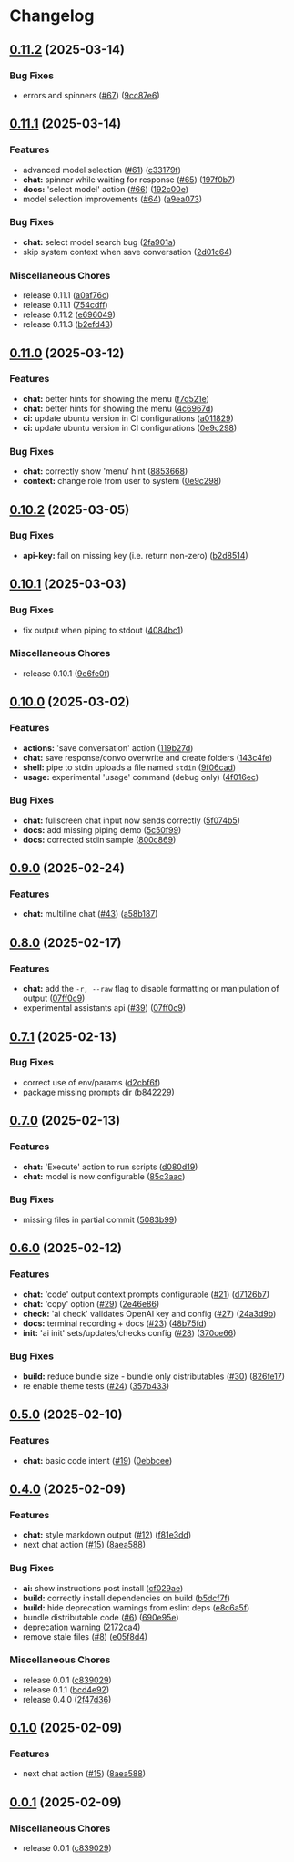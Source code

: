 # Changelog

## [0.11.2](https://github.com/dwmkerr/terminal-ai/compare/v0.11.1...v0.11.2) (2025-03-14)


### Bug Fixes

* errors and spinners ([#67](https://github.com/dwmkerr/terminal-ai/issues/67)) ([9cc87e6](https://github.com/dwmkerr/terminal-ai/commit/9cc87e6629a1199652ad7c25c59a3602c00be2af))

## [0.11.1](https://github.com/dwmkerr/terminal-ai/compare/v0.11.0...v0.11.1) (2025-03-14)


### Features

* advanced model selection ([#61](https://github.com/dwmkerr/terminal-ai/issues/61)) ([c33179f](https://github.com/dwmkerr/terminal-ai/commit/c33179fc2ae978caffbc129dbef02d7772e32a66))
* **chat:** spinner while waiting for response ([#65](https://github.com/dwmkerr/terminal-ai/issues/65)) ([197f0b7](https://github.com/dwmkerr/terminal-ai/commit/197f0b75e801903dfa2dd64026911e729d203afc))
* **docs:** 'select model' action ([#66](https://github.com/dwmkerr/terminal-ai/issues/66)) ([192c00e](https://github.com/dwmkerr/terminal-ai/commit/192c00e3e4d3de51f87e012dc65b8e2019eb901b))
* model selection improvements ([#64](https://github.com/dwmkerr/terminal-ai/issues/64)) ([a9ea073](https://github.com/dwmkerr/terminal-ai/commit/a9ea0736f37b22d30d5896630a1842dc8c03dc3c))


### Bug Fixes

* **chat:** select model search bug ([2fa901a](https://github.com/dwmkerr/terminal-ai/commit/2fa901aaba4015b9266a03a118f21726049c1e4c))
* skip system context when save conversation ([2d01c64](https://github.com/dwmkerr/terminal-ai/commit/2d01c64814319c8b20a88d0e1cf46e4d90fbbf8e))


### Miscellaneous Chores

* release 0.11.1 ([a0af76c](https://github.com/dwmkerr/terminal-ai/commit/a0af76c3209e397683d61d897add6fc70abe7c8d))
* release 0.11.1 ([754cdff](https://github.com/dwmkerr/terminal-ai/commit/754cdffd867fbabe85fcfdc6b476bdb62bdecdc1))
* release 0.11.2 ([e696049](https://github.com/dwmkerr/terminal-ai/commit/e6960497577eea2b85af9d9f79d53ee8bae69b06))
* release 0.11.3 ([b2efd43](https://github.com/dwmkerr/terminal-ai/commit/b2efd43dad0fc587a28d1a5069fe239b87faed8a))

## [0.11.0](https://github.com/dwmkerr/terminal-ai/compare/v0.10.2...v0.11.0) (2025-03-12)


### Features

* **chat:** better hints for showing the menu ([f7d521e](https://github.com/dwmkerr/terminal-ai/commit/f7d521e957cd79e13081f1ef397f2464e3e9c46e))
* **chat:** better hints for showing the menu ([4c6967d](https://github.com/dwmkerr/terminal-ai/commit/4c6967d4db55185c9d74b2cdc8b481a0f5d1b297))
* **ci:** update ubuntu version in CI configurations ([a011829](https://github.com/dwmkerr/terminal-ai/commit/a01182904b7c8efbecf90ba81a4e5470a83de278))
* **ci:** update ubuntu version in CI configurations ([0e9c298](https://github.com/dwmkerr/terminal-ai/commit/0e9c2980ac8307d93222ca733ceafb8253650979))


### Bug Fixes

* **chat:** correctly show 'menu' hint ([8853668](https://github.com/dwmkerr/terminal-ai/commit/88536680435e420b2c7bee97a30ad712ab10584f))
* **context:** change role from user to system ([0e9c298](https://github.com/dwmkerr/terminal-ai/commit/0e9c2980ac8307d93222ca733ceafb8253650979))

## [0.10.2](https://github.com/dwmkerr/terminal-ai/compare/v0.10.1...v0.10.2) (2025-03-05)


### Bug Fixes

* **api-key:** fail on missing key (i.e. return non-zero) ([b2d8514](https://github.com/dwmkerr/terminal-ai/commit/b2d8514e35341e7267571323218a57dd78c8ab1c))

## [0.10.1](https://github.com/dwmkerr/terminal-ai/compare/v0.10.0...v0.10.1) (2025-03-03)


### Bug Fixes

* fix output when piping to stdout ([4084bc1](https://github.com/dwmkerr/terminal-ai/commit/4084bc1ca5474fd7b8aff86431d04478f3d7df63))


### Miscellaneous Chores

* release 0.10.1 ([9e6fe0f](https://github.com/dwmkerr/terminal-ai/commit/9e6fe0fb4da1b1a4be1a9c97bdeefc4253a0de9e))

## [0.10.0](https://github.com/dwmkerr/terminal-ai/compare/v0.9.0...v0.10.0) (2025-03-02)


### Features

* **actions:** 'save conversation' action ([119b27d](https://github.com/dwmkerr/terminal-ai/commit/119b27d334757e91907e6895c16b8a7bae4601aa))
* **chat:** save response/convo overwrite and create folders ([143c4fe](https://github.com/dwmkerr/terminal-ai/commit/143c4feeee126d12dbbefd564381ba04628ce249))
* **shell:** pipe to stdin uploads a file named `stdin` ([9f06cad](https://github.com/dwmkerr/terminal-ai/commit/9f06cad9de0cf679f2af92714114b55b1f65767f))
* **usage:** experimental 'usage' command (debug only) ([4f016ec](https://github.com/dwmkerr/terminal-ai/commit/4f016eccc23ef3690f196552fc5de816217a38ed))


### Bug Fixes

* **chat:** fullscreen chat input now sends correctly ([5f074b5](https://github.com/dwmkerr/terminal-ai/commit/5f074b5dd5d98d10e387271c4d749ef76be73128))
* **docs:** add missing piping demo ([5c50f99](https://github.com/dwmkerr/terminal-ai/commit/5c50f9932b21fd0c7a9224e2b7ab48f86d8d48da))
* **docs:** corrected stdin sample ([800c869](https://github.com/dwmkerr/terminal-ai/commit/800c8694e89de6c75105d1781cd46befb2e3dc00))

## [0.9.0](https://github.com/dwmkerr/terminal-ai/compare/v0.8.0...v0.9.0) (2025-02-24)


### Features

* **chat:** multiline chat ([#43](https://github.com/dwmkerr/terminal-ai/issues/43)) ([a58b187](https://github.com/dwmkerr/terminal-ai/commit/a58b187b40acce2f4b24919bc057dea59dbd042d))

## [0.8.0](https://github.com/dwmkerr/terminal-ai/compare/v0.7.1...v0.8.0) (2025-02-17)


### Features

* **chat:** add the `-r, --raw` flag to disable formatting or manipulation of output ([07ff0c9](https://github.com/dwmkerr/terminal-ai/commit/07ff0c9cf93e0595a84f6ebeddf19bdae7763fbb))
* experimental assistants api ([#39](https://github.com/dwmkerr/terminal-ai/issues/39)) ([07ff0c9](https://github.com/dwmkerr/terminal-ai/commit/07ff0c9cf93e0595a84f6ebeddf19bdae7763fbb))

## [0.7.1](https://github.com/dwmkerr/terminal-ai/compare/v0.7.0...v0.7.1) (2025-02-13)


### Bug Fixes

* correct use of env/params ([d2cbf6f](https://github.com/dwmkerr/terminal-ai/commit/d2cbf6fc35b46e584f2d68f08b426aba357f1fb6))
* package missing prompts dir ([b842229](https://github.com/dwmkerr/terminal-ai/commit/b84222913d80205b224e4307159a1e0d52f0fee9))

## [0.7.0](https://github.com/dwmkerr/terminal-ai/compare/v0.6.0...v0.7.0) (2025-02-13)


### Features

* **chat:** 'Execute' action to run scripts ([d080d19](https://github.com/dwmkerr/terminal-ai/commit/d080d19c9a19c3cb660a7c370d2c0366dd455938))
* **chat:** model is now configurable ([85c3aac](https://github.com/dwmkerr/terminal-ai/commit/85c3aac07412fd0dd94d921fa03ea5f10ee93e97))


### Bug Fixes

* missing files in partial commit ([5083b99](https://github.com/dwmkerr/terminal-ai/commit/5083b992520d01431666bc65c6fe2b5e05b7e503))

## [0.6.0](https://github.com/dwmkerr/terminal-ai/compare/v0.5.0...v0.6.0) (2025-02-12)


### Features

* **chat:** 'code' output context prompts configurable ([#21](https://github.com/dwmkerr/terminal-ai/issues/21)) ([d7126b7](https://github.com/dwmkerr/terminal-ai/commit/d7126b71519a8ad74b373d4b87397e515179df53))
* **chat:** 'copy' option ([#29](https://github.com/dwmkerr/terminal-ai/issues/29)) ([2e46e86](https://github.com/dwmkerr/terminal-ai/commit/2e46e86c37c822b09a5434ce64f8298616c09382))
* **check:** 'ai check' validates OpenAI key and config ([#27](https://github.com/dwmkerr/terminal-ai/issues/27)) ([24a3d9b](https://github.com/dwmkerr/terminal-ai/commit/24a3d9bda2eacd28b2f97aea22fc4c17d34b9c9e))
* **docs:** terminal recording + docs ([#23](https://github.com/dwmkerr/terminal-ai/issues/23)) ([48b75fd](https://github.com/dwmkerr/terminal-ai/commit/48b75fd1b6f0b92683d16b687d5059900e34de14))
* **init:** 'ai init' sets/updates/checks config ([#28](https://github.com/dwmkerr/terminal-ai/issues/28)) ([370ce66](https://github.com/dwmkerr/terminal-ai/commit/370ce66ebedc49e956aabeb13335dba7ff9b6908))


### Bug Fixes

* **build:** reduce bundle size - bundle only distributables ([#30](https://github.com/dwmkerr/terminal-ai/issues/30)) ([826fe17](https://github.com/dwmkerr/terminal-ai/commit/826fe1799bac70ed85df9ef0ae3096281e219c68))
* re enable theme tests ([#24](https://github.com/dwmkerr/terminal-ai/issues/24)) ([357b433](https://github.com/dwmkerr/terminal-ai/commit/357b433b053be9be1b7f28fa99bac62c80c50b79))

## [0.5.0](https://github.com/dwmkerr/terminal-ai/compare/v0.4.0...v0.5.0) (2025-02-10)


### Features

* **chat:** basic code intent ([#19](https://github.com/dwmkerr/terminal-ai/issues/19)) ([0ebbcee](https://github.com/dwmkerr/terminal-ai/commit/0ebbcee740c63b5f4b76317803f0dcf95d00c20d))

## [0.4.0](https://github.com/dwmkerr/terminal-ai/compare/v0.1.0...v0.4.0) (2025-02-09)


### Features

* **chat:** style markdown output ([#12](https://github.com/dwmkerr/terminal-ai/issues/12)) ([f81e3dd](https://github.com/dwmkerr/terminal-ai/commit/f81e3dd6b030bbca099ef11d5104b8f872010c81))
* next chat action ([#15](https://github.com/dwmkerr/terminal-ai/issues/15)) ([8aea588](https://github.com/dwmkerr/terminal-ai/commit/8aea5887d704e1c6e5f3f03e837503ed680d7680))


### Bug Fixes

* **ai:** show instructions post install ([cf029ae](https://github.com/dwmkerr/terminal-ai/commit/cf029aecec0112f94823f7e7e5ec1829a9ddc5ee))
* **build:** correctly install dependencies on build ([b5dcf7f](https://github.com/dwmkerr/terminal-ai/commit/b5dcf7f11b15aaff44c3ac8ce587069dea244c4b))
* **build:** hide deprecation warnings from eslint deps ([e8c6a5f](https://github.com/dwmkerr/terminal-ai/commit/e8c6a5f1085af0455f200a7fe3bd4efa2d534c3a))
* bundle distributable code ([#6](https://github.com/dwmkerr/terminal-ai/issues/6)) ([690e95e](https://github.com/dwmkerr/terminal-ai/commit/690e95e370679ad08148b245d1cc75d48c9907c6))
* deprecation warning ([2172ca4](https://github.com/dwmkerr/terminal-ai/commit/2172ca4bb1720f14560fd0f57000e671acbe046a))
* remove stale files ([#8](https://github.com/dwmkerr/terminal-ai/issues/8)) ([e05f8d4](https://github.com/dwmkerr/terminal-ai/commit/e05f8d453a048bff186759e8a96d1dffc7aee4b8))


### Miscellaneous Chores

* release 0.0.1 ([c839029](https://github.com/dwmkerr/terminal-ai/commit/c839029cf00f96c31b57d5ff511fd6a1cba3bccb))
* release 0.1.1 ([bcd4e92](https://github.com/dwmkerr/terminal-ai/commit/bcd4e9269c5f2aed602c2f34d0b0b87f99c4be16))
* release 0.4.0 ([2f47d36](https://github.com/dwmkerr/terminal-ai/commit/2f47d3665c96256e6c9c9db8f5bcd9dcd1b580c9))

## [0.1.0](https://github.com/dwmkerr/terminal-ai/compare/v0.0.1...v0.1.0) (2025-02-09)


### Features

* next chat action ([#15](https://github.com/dwmkerr/terminal-ai/issues/15)) ([8aea588](https://github.com/dwmkerr/terminal-ai/commit/8aea5887d704e1c6e5f3f03e837503ed680d7680))

## [0.0.1](https://github.com/dwmkerr/terminal-ai/compare/v0.2.0...v0.0.1) (2025-02-09)


### Miscellaneous Chores

* release 0.0.1 ([c839029](https://github.com/dwmkerr/terminal-ai/commit/c839029cf00f96c31b57d5ff511fd6a1cba3bccb))
